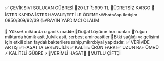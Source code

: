 ✅ ÇEVİK  SIVI SOLUCAN GÜBRESİ
📌20 LT 🏷️999 TL
🚚ÜCRETSİZ KARGO
🔖 İSTER KAPIDA İSTER HAVALE/EFT İLE ÖDEME
📞WhatsApp iletişim 0850/309/92/39
👍ARAYIN YARDIMCI OLALIM

🚩 Yüksek miktarda organik madde 
🚩Doğal büyüme hormonları
🚩Yoğun miktarda hümik asit ,fulvik asit, serbest aminoasitler
🚩Bitki sağlığı ve gelişimi için etkili olan faydalı bakterilere sahip,mikrobiyal yapıdadır.
✅ VERİMDE ARTIŞ 
✅ HASATTA ERKENCİLİK
✅ KALİTE ÜRÜN FARKI
✅ UZUN RAF ÖMRÜ
⚡ KALİTELİ GÜBRE ⚡
🔖VERİMLİ HASAT🔖
🍃MUTLU ÇİFTÇİ
